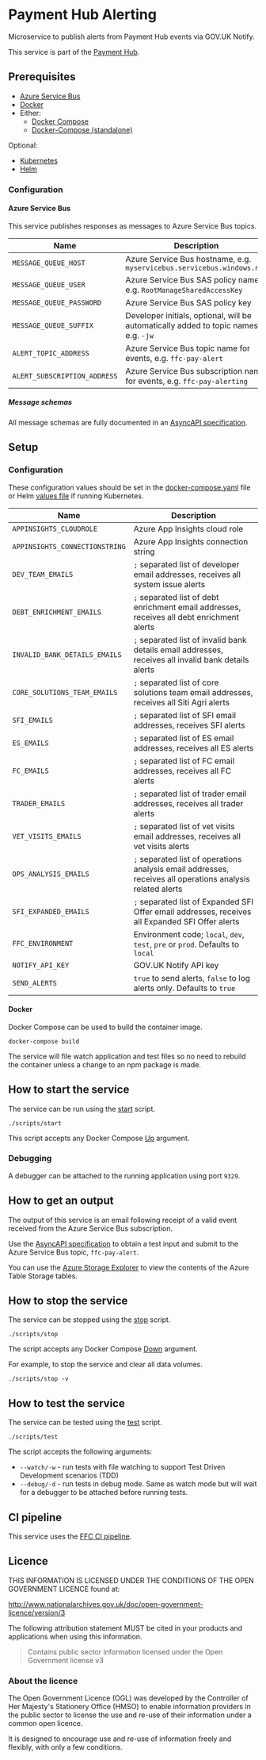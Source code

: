 # Payment Hub Alerting

Microservice to publish alerts from Payment Hub events via GOV.UK Notify.

This service is part of the [Payment Hub](https://github.com/DEFRA/ffc-pay-core).

## Prerequisites

- [Azure Service Bus](https://docs.microsoft.com/en-us/azure/service-bus-messaging/)
- [Docker](https://www.docker.com/)
- Either:
  - [Docker Compose](https://docs.docker.com/compose/install/linux/#install-the-plugin-manually)
  - [Docker-Compose (standalone)](https://docs.docker.com/compose/install/other/)

Optional:

- [Kubernetes](https://kubernetes.io/)
- [Helm](https://helm.sh/)

### Configuration

#### Azure Service Bus

This service publishes responses as messages to Azure Service Bus topics.

| Name                         | Description                                                                           |
| ---------------------------- | ------------------------------------------------------------------------------------- |
| `MESSAGE_QUEUE_HOST`         | Azure Service Bus hostname, e.g. `myservicebus.servicebus.windows.net`                |
| `MESSAGE_QUEUE_USER`         | Azure Service Bus SAS policy name, e.g. `RootManageSharedAccessKey`                   |
| `MESSAGE_QUEUE_PASSWORD`     | Azure Service Bus SAS policy key                                                      |
| `MESSAGE_QUEUE_SUFFIX`       | Developer initials, optional, will be automatically added to topic names, e.g. `-jw ` |
| `ALERT_TOPIC_ADDRESS`        | Azure Service Bus topic name for events, e.g. `ffc-pay-alert`                         |
| `ALERT_SUBSCRIPTION_ADDRESS` | Azure Service Bus subscription name for events, e.g. `ffc-pay-alerting`               |

##### Message schemas

All message schemas are fully documented in an [AsyncAPI specification](docs/asyncapi.yaml).

## Setup

### Configuration

These configuration values should be set in the [docker-compose.yaml](docker-compose.yaml) file or Helm [values file](helm/ffc-pay-alerting/values.yaml) if running Kubernetes.

| Name                           | Description                                                                                          |
| ------------------------------ | ---------------------------------------------------------------------------------------------------- |
| `APPINSIGHTS_CLOUDROLE`        | Azure App Insights cloud role                                                                        |
| `APPINSIGHTS_CONNECTIONSTRING` | Azure App Insights connection string                                                                 |
| `DEV_TEAM_EMAILS`              | `;` separated list of developer email addresses, receives all system issue alerts                    |
| `DEBT_ENRICHMENT_EMAILS`       | `;` separated list of debt enrichment email addresses, receives all debt enrichment alerts           |
| `INVALID_BANK_DETAILS_EMAILS`  | `;` separated list of invalid bank details email addresses, receives all invalid bank details alerts |
| `CORE_SOLUTIONS_TEAM_EMAILS`   | `;` separated list of core solutions team email addresses, receives all Siti Agri alerts             |
| `SFI_EMAILS`                   | `;` separated list of SFI email addresses, receives SFI alerts                                       |
| `ES_EMAILS`                    | `;` separated list of ES email addresses, receives all ES alerts                                     |
| `FC_EMAILS`                    | `;` separated list of FC email addresses, receives all FC alerts                                     |
| `TRADER_EMAILS`                | `;` separated list of trader email addresses, receives all trader alerts                             |
| `VET_VISITS_EMAILS`            | `;` separated list of vet visits email addresses, receives all vet visits alerts                     |
| `OPS_ANALYSIS_EMAILS`          | `;` separated list of operations analysis email addresses, receives all operations analysis related alerts                         |
| `SFI_EXPANDED_EMAILS`          | `;` separated list of Expanded SFI Offer email addresses, receives all Expanded SFI Offer alerts     |
| `FFC_ENVIRONMENT`              | Environment code; `local`, `dev`, `test`, `pre` or `prod`. Defaults to `local`                       |
| `NOTIFY_API_KEY`               | GOV.UK Notify API key                                                                                |
| `SEND_ALERTS`                  | `true` to send alerts, `false` to log alerts only. Defaults to `true`                                |

#### Docker

Docker Compose can be used to build the container image.

```
docker-compose build
```

The service will file watch application and test files so no need to rebuild the container unless a change to an npm package is made.

## How to start the service

The service can be run using the [start](scripts/start) script.

```
./scripts/start
```

This script accepts any Docker Compose [Up](https://docs.docker.com/engine/reference/commandline/compose_up/) argument.

### Debugging

A debugger can be attached to the running application using port `9329`.

## How to get an output

The output of this service is an email following receipt of a valid
event received from the Azure Service Bus subscription.

Use the [AsyncAPI specification](docs/asyncapi.yaml) to obtain a test input and submit to the Azure Service Bus topic, `ffc-pay-alert`.

You can use the [Azure Storage Explorer](https://azure.microsoft.com/en-gb/features/storage-explorer/) to view the contents of the Azure Table Storage tables.

## How to stop the service

The service can be stopped using the [stop](scripts/stop) script.

```
./scripts/stop
```

The script accepts any Docker Compose [Down](https://docs.docker.com/engine/reference/commandline/compose_down/) argument.

For example, to stop the service and clear all data volumes.

```
./scripts/stop -v
```

## How to test the service

The service can be tested using the [test](scripts/test) script.

```
./scripts/test
```

The script accepts the following arguments:

- `--watch/-w` - run tests with file watching to support Test Driven Development scenarios (TDD)
- `--debug/-d` - run tests in debug mode. Same as watch mode but will wait for a debugger to be attached before running tests.

## CI pipeline

This service uses the [FFC CI pipeline](https://github.com/DEFRA/ffc-jenkins-pipeline-library).

## Licence

THIS INFORMATION IS LICENSED UNDER THE CONDITIONS OF THE OPEN GOVERNMENT LICENCE found at:

<http://www.nationalarchives.gov.uk/doc/open-government-licence/version/3>

The following attribution statement MUST be cited in your products and applications when using this information.

> Contains public sector information licensed under the Open Government license v3

### About the licence

The Open Government Licence (OGL) was developed by the Controller of Her Majesty's Stationery Office (HMSO) to enable information providers in the public sector to license the use and re-use of their information under a common open licence.

It is designed to encourage use and re-use of information freely and flexibly, with only a few conditions.
